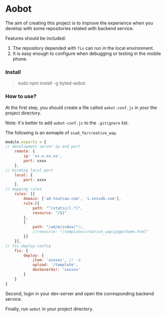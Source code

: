 # Aobot

The aim of creating this project is to improve the experience when you develop with some repositories related with backend service.

Features should be included:

1. The repository depended with `fis` can run in the local environment.
2. It is easy enough to configure when debugging or testing in the mobile phone.

### Install

> sudo npm install -g byted-aobot

### How to use?

At the first step, you should create a file called  `aobot-conf.js` in your the project directory. 

Note: it's better to add `aobot-conf.js` to the `.gitignore` list.

The following is an exmaple of `ssad_fe/creative_wap`.

```js
module.exports = {
// development server ip and port
    remote: {
        ip: 'xx.x.xx.xx', 
        port: xxxx
    },
// binding local port
    local: {
        port: xxxx
    },
// mapping rules
    rules: [{
        domain: ['ad.toutiao.com', 'i.snssdk.com'],
        rule:[{
            path: "^/static/(.*)",
            resource: "/$1"
        },
        {
            path: "/ad/m/index/"//,
            //resource: "/template/creative_wap/page/home.html"
        }]
    }],
// fis deploy config
    fis: {
        deploy: { 
            item: 'xxxxxx', // -d
            upload: '/template',
            devSeverUsr: 'xxxxxx'
        }
    }
}
```

Second, login in your dev-server and open the corresponding backend service.

Finally, run `aobot` in your project directory.
